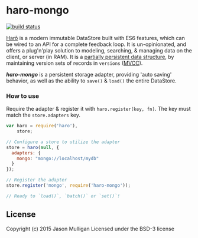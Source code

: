 # haro-mongo

[![build status](https://secure.travis-ci.org/avoidwork/haro-mongo.svg)](http://travis-ci.org/avoidwork/haro-mongo)

[Harō](http://haro.rocks) is a modern immutable DataStore built with ES6 features, which can be wired to an API for a complete feedback loop.
It is un-opinionated, and offers a plug'n'play solution to modeling, searching, & managing data on the client, or server
(in RAM). It is a [partially persistent data structure](https://en.wikipedia.org/wiki/Persistent_data_structure), by maintaining version sets of records in `versions` ([MVCC](https://en.wikipedia.org/wiki/Multiversion_concurrency_control)).

***haro-mongo*** is a persistent storage adapter, providing 'auto saving' behavior, as well as the ability to `save()` & `load()` the entire DataStore.

### How to use
Require the adapter & register it with `haro.register(key, fn)`. The key must match the `store.adapters` key.

```javascript
var haro = require('haro'),
    store;

// Configure a store to utilize the adapter
store = haro(null, {
  adapters: {
    mongo: "mongo://localhost/mydb"
  }
});

// Register the adapter
store.register('mongo', require('haro-mongo'));

// Ready to `load()`, `batch()` or `set()`!
```

## License
Copyright (c) 2015 Jason Mulligan
Licensed under the BSD-3 license
